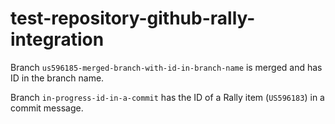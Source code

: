 # test-repository-github-rally-integration

Branch `us596185-merged-branch-with-id-in-branch-name` is merged and has ID in the branch name.

Branch `in-progress-id-in-a-commit` has the ID of a Rally item (`US596183`) in a commit message.
